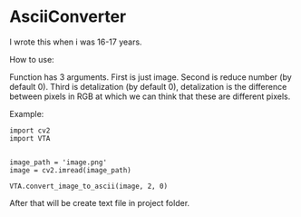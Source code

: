 # AsciiConverter
I wrote this when i was 16-17 years.

How to use:

Function has 3 arguments. First is just image. Second is reduce number (by default 0).
Third is detalization (by default 0), detalization is the difference between pixels in RGB at which we can think that these are different pixels.

Example:

```
import cv2
import VTA


image_path = 'image.png'
image = cv2.imread(image_path)

VTA.convert_image_to_ascii(image, 2, 0)
```

After that will be create text file in project folder.
